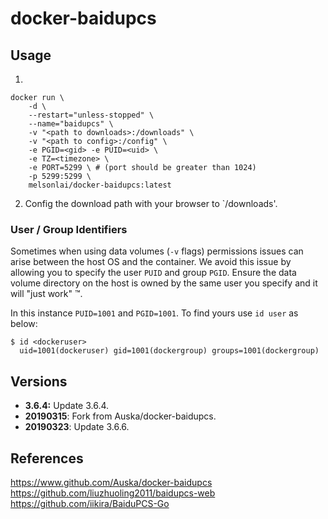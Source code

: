 # docker-baidupcs

## Usage

1. 
```
docker run \
    -d \
    --restart="unless-stopped" \
    --name="baidupcs" \
    -v "<path to downloads>:/downloads" \
    -v "<path to config>:/config" \
    -e PGID=<gid> -e PUID=<uid> \
    -e TZ=<timezone> \
    -e PORT=5299 \ # (port should be greater than 1024)
    -p 5299:5299 \
    melsonlai/docker-baidupcs:latest
```
2. Config the download path with your browser to `/downloads'. 


### User / Group Identifiers

Sometimes when using data volumes (`-v` flags) permissions issues can arise between the host OS and the container. We avoid this issue by allowing you to specify the user `PUID` and group `PGID`. Ensure the data volume directory on the host is owned by the same user you specify and it will "just work" ™.

In this instance `PUID=1001` and `PGID=1001`. To find yours use `id user` as below:

```
$ id <dockeruser>
  uid=1001(dockeruser) gid=1001(dockergroup) groups=1001(dockergroup)
```

## Versions

+ **3.6.4:** Update 3.6.4.
+ **20190315**: Fork from Auska/docker-baidupcs. 
+ **20190323**: Update 3.6.6. 

## References

https://www.github.com/Auska/docker-baidupcs
https://github.com/liuzhuoling2011/baidupcs-web
https://github.com/iikira/BaiduPCS-Go
